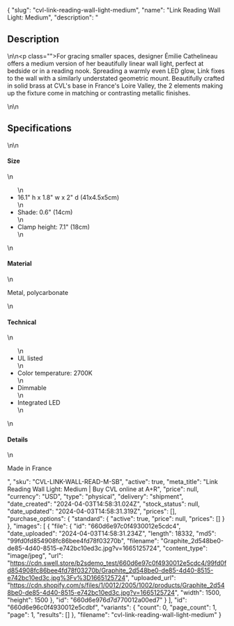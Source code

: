 {
  "slug": "cvl-link-reading-wall-light-medium",
  "name": "Link Reading Wall Light: Medium",
  "description": "<h2>Description</h2>\n<!-- split -->\n<p class=\"\">For gracing smaller spaces, designer Émilie Cathelineau offers a medium version of her beautifully linear wall light, perfect at bedside or in a reading nook. Spreading a warmly even LED glow, Link fixes to the wall with a similarly understated geometric mount. Beautifully crafted in solid brass at CVL's base in France's Loire Valley, the 2 elements making up the fixture come in matching or contrasting metallic finishes.</p>\n<!-- split -->\n<h2>Specifications</h2>\n<!-- split -->\n<h4>Size</h4>\n<ul>\n<li>16.1\" h x 1.8\" w x 2\" d (41x4.5x5cm)</li>\n<li>Shade: 0.6\" (14cm)</li>\n<li>Clamp height: 7.1\" (18cm)</li>\n</ul>\n<h4>Material</h4>\n<p>Metal, polycarbonate</p>\n<h4>Technical</h4>\n<ul>\n<li>UL listed</li>\n<li>Color temperature: 2700K</li>\n<li>Dimmable</li>\n<li>Integrated LED</li>\n</ul>\n<h4>Details</h4>\n<p>Made in France</p>",
  "sku": "CVL-LINK-WALL-READ-M-SB",
  "active": true,
  "meta_title": "Link Reading Wall Light: Medium | Buy CVL online at A+R",
  "price": null,
  "currency": "USD",
  "type": "physical",
  "delivery": "shipment",
  "date_created": "2024-04-03T14:58:31.024Z",
  "stock_status": null,
  "date_updated": "2024-04-03T14:58:31.319Z",
  "prices": [],
  "purchase_options": {
    "standard": {
      "active": true,
      "price": null,
      "prices": []
    }
  },
  "images": [
    {
      "file": {
        "id": "660d6e97c0f4930012e5cdc4",
        "date_uploaded": "2024-04-03T14:58:31.234Z",
        "length": 18332,
        "md5": "99fd0fd854908fc86bee4fd78f03270b",
        "filename": "Graphite_2d548be0-de85-4d40-8515-e742bc10ed3c.jpg?v=1665125724",
        "content_type": "image/jpeg",
        "url": "https://cdn.swell.store/b2sdemo_test/660d6e97c0f4930012e5cdc4/99fd0fd854908fc86bee4fd78f03270b/Graphite_2d548be0-de85-4d40-8515-e742bc10ed3c.jpg%3Fv%3D1665125724",
        "uploaded_url": "https://cdn.shopify.com/s/files/1/0012/2005/1002/products/Graphite_2d548be0-de85-4d40-8515-e742bc10ed3c.jpg?v=1665125724",
        "width": 1500,
        "height": 1500
      },
      "id": "660d6e976d7d770012a00ed7"
    }
  ],
  "id": "660d6e96c0f4930012e5cdbf",
  "variants": {
    "count": 0,
    "page_count": 1,
    "page": 1,
    "results": []
  },
  "filename": "cvl-link-reading-wall-light-medium"
}